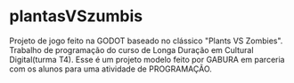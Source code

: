 # plantasVSzumbis
Projeto de jogo feito na GODOT baseado no clássico "Plants VS Zombies". Trabalho de programação do curso de Longa Duração em Cultural Digital(turma T4). Esse é um projeto modelo feito por GABURA em parceria com os alunos para uma atividade de PROGRAMAÇÃO.
